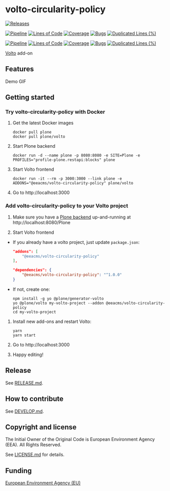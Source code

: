 # volto-circularity-policy

[![Releases](https://img.shields.io/github/v/release/eea/volto-circularity-policy)](https://github.com/eea/volto-circularity-policy/releases)

[![Pipeline](https://ci.eionet.europa.eu/buildStatus/icon?job=volto-addons%2Fvolto-circularity-policy%2Fmaster&subject=master)](https://ci.eionet.europa.eu/view/Github/job/volto-addons/job/volto-circularity-policy/job/master/display/redirect)
[![Lines of Code](https://sonarqube.eea.europa.eu/api/project_badges/measure?project=volto-circularity-policy-master&metric=ncloc)](https://sonarqube.eea.europa.eu/dashboard?id=volto-circularity-policy-master)
[![Coverage](https://sonarqube.eea.europa.eu/api/project_badges/measure?project=volto-circularity-policy-master&metric=coverage)](https://sonarqube.eea.europa.eu/dashboard?id=volto-circularity-policy-master)
[![Bugs](https://sonarqube.eea.europa.eu/api/project_badges/measure?project=volto-circularity-policy-master&metric=bugs)](https://sonarqube.eea.europa.eu/dashboard?id=volto-circularity-policy-master)
[![Duplicated Lines (%)](https://sonarqube.eea.europa.eu/api/project_badges/measure?project=volto-circularity-policy-master&metric=duplicated_lines_density)](https://sonarqube.eea.europa.eu/dashboard?id=volto-circularity-policy-master)

[![Pipeline](https://ci.eionet.europa.eu/buildStatus/icon?job=volto-addons%2Fvolto-circularity-policy%2Fdevelop&subject=develop)](https://ci.eionet.europa.eu/view/Github/job/volto-addons/job/volto-circularity-policy/job/develop/display/redirect)
[![Lines of Code](https://sonarqube.eea.europa.eu/api/project_badges/measure?project=volto-circularity-policy-develop&metric=ncloc)](https://sonarqube.eea.europa.eu/dashboard?id=volto-circularity-policy-develop)
[![Coverage](https://sonarqube.eea.europa.eu/api/project_badges/measure?project=volto-circularity-policy-develop&metric=coverage)](https://sonarqube.eea.europa.eu/dashboard?id=volto-circularity-policy-develop)
[![Bugs](https://sonarqube.eea.europa.eu/api/project_badges/measure?project=volto-circularity-policy-develop&metric=bugs)](https://sonarqube.eea.europa.eu/dashboard?id=volto-circularity-policy-develop)
[![Duplicated Lines (%)](https://sonarqube.eea.europa.eu/api/project_badges/measure?project=volto-circularity-policy-develop&metric=duplicated_lines_density)](https://sonarqube.eea.europa.eu/dashboard?id=volto-circularity-policy-develop)


[Volto](https://github.com/plone/volto) add-on

## Features

Demo GIF

## Getting started

### Try volto-circularity-policy with Docker

1. Get the latest Docker images

   ```
   docker pull plone
   docker pull plone/volto
   ```

1. Start Plone backend
   ```
   docker run -d --name plone -p 8080:8080 -e SITE=Plone -e PROFILES="profile-plone.restapi:blocks" plone
   ```

1. Start Volto frontend

   ```
   docker run -it --rm -p 3000:3000 --link plone -e ADDONS="@eeacms/volto-circularity-policy" plone/volto
   ```

1. Go to http://localhost:3000

### Add volto-circularity-policy to your Volto project

1. Make sure you have a [Plone backend](https://plone.org/download) up-and-running at http://localhost:8080/Plone

1. Start Volto frontend

* If you already have a volto project, just update `package.json`:

   ```JSON
   "addons": [
       "@eeacms/volto-circularity-policy"
   ],

   "dependencies": {
       "@eeacms/volto-circularity-policy": "^1.0.0"
   }
   ```

* If not, create one:

   ```
   npm install -g yo @plone/generator-volto
   yo @plone/volto my-volto-project --addon @eeacms/volto-circularity-policy
   cd my-volto-project
   ```

1. Install new add-ons and restart Volto:

   ```
   yarn
   yarn start
   ```

1. Go to http://localhost:3000

1. Happy editing!

## Release

See [RELEASE.md](https://github.com/eea/volto-circularity-policy/blob/master/RELEASE.md).

## How to contribute

See [DEVELOP.md](https://github.com/eea/volto-circularity-policy/blob/master/DEVELOP.md).

## Copyright and license

The Initial Owner of the Original Code is European Environment Agency (EEA).
All Rights Reserved.

See [LICENSE.md](https://github.com/eea/volto-circularity-policy/blob/master/LICENSE.md) for details.

## Funding

[European Environment Agency (EU)](http://eea.europa.eu)
